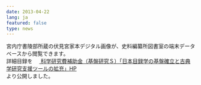 ```yaml
---
date: 2013-04-22
lang: ja
featured: false
type: news
---
```

宮内庁書陵部所蔵の伏見宮家本デジタル画像が、史料編纂所図書室の端末データベースから閲覧できます。<br/>
詳細目録を
　<a href="http://www.hi.u-tokyo.ac.jp/kodai/kinri-kuge-index.html" target="_BLANK">
科学研究費補助金（基盤研究Ｓ）「日本目録学の基盤確立と古典学研究支援ツールの拡充」HP</a><br/>
より公開しました。
